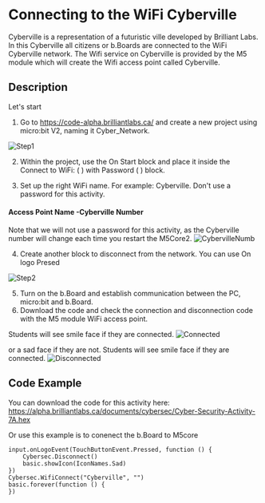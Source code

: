 # Connecting to the WiFi Cyberville

Cyberville is a representation of a futuristic ville developed by Brilliant Labs. In this Cyberville all citizens or b.Boards are connected to the WiFi Cyberville network. The Wifi service on Cyberville is provided by the M5 module which will create the Wifi access point called Cyberville.

## Description
Let's start 

1) Go to https://code-alpha.brilliantlabs.ca/ and create a new project using micro:bit V2,  naming it Cyber_Network.

![Step1]("docs/static/mb/projects/bboard-tutorials-cyberville/Networking/Step1.png?raw=true "Step1")

2) Within the project, use the On Start block and place it inside the Connect to WiFi: ( ) with Password ( ) block.

3) Set up the right WiFi name. For example: Cyberville. Don't use a password for this activity.

####  Access Point Name -Cyberville Number
Note that we will not use a password for this activity, as the Cyberville number will change each time you restart the M5Core2.
![CybervilleNumb]("docs/static/mb/projects/bboard-tutorials-cyberville/Networking/1_Connectig/CybervilleNumb.png?raw=true "Cyberville Number for Access Point")


4) Create another block to disconnect from the network. You can use On logo Presed

![Step2]("docs/static/mb/projects/bboard-tutorials-cyberville/Networking/Step2.png?raw=true "Step2")

5) Turn on the b.Board and establish communication between the PC, micro:bit and b.Board.
6) Download the code and check the connection and disconnection code with the M5 module WiFi access point.

Students will see smile face if they are connected.
![Connected]("docs/static/mb/projects/bboard-tutorials-cyberville/Networking/Connected.png?raw=true "Connected")

or a sad face if they are not.
Students will see smile face if they are connected.
![Disconnected]("docs/static/mb/projects/bboard-tutorials-cyberville/Networking/Disconnected.png?raw=true "Disconnected")

## Code Example

You can download the code for this activity here:
https://alpha.brilliantlabs.ca/documents/cybersec/Cyber-Security-Activity-7A.hex

Or use this example is to conenect the b.Board to M5core

```blocks
input.onLogoEvent(TouchButtonEvent.Pressed, function () {
    Cybersec.Disconnect()
    basic.showIcon(IconNames.Sad)
})
Cybersec.WifiConnect("Cyberville", "")
basic.forever(function () {
})
```